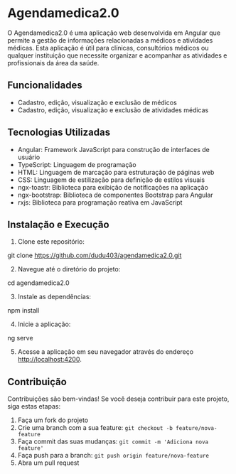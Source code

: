 # Agendamedica2.0

O Agendamedica2.0 é uma aplicação web desenvolvida em Angular que permite a gestão de informações relacionadas a médicos e atividades médicas. Esta aplicação é útil para clínicas, consultórios médicos ou qualquer instituição que necessite organizar e acompanhar as atividades e profissionais da área da saúde.

## Funcionalidades

- Cadastro, edição, visualização e exclusão de médicos
- Cadastro, edição, visualização e exclusão de atividades médicas

## Tecnologias Utilizadas

- Angular: Framework JavaScript para construção de interfaces de usuário
- TypeScript: Linguagem de programação
- HTML: Linguagem de marcação para estruturação de páginas web
- CSS: Linguagem de estilização para definição de estilos visuais
- ngx-toastr: Biblioteca para exibição de notificações na aplicação
- ngx-bootstrap: Biblioteca de componentes Bootstrap para Angular
- rxjs: Biblioteca para programação reativa em JavaScript

## Instalação e Execução

1. Clone este repositório:

git clone https://github.com/dudu403/agendamedica2.0.git

2. Navegue até o diretório do projeto:

cd agendamedica2.0

3. Instale as dependências:

npm install

4. Inicie a aplicação:

ng serve

5. Acesse a aplicação em seu navegador através do endereço [http://localhost:4200](http://localhost:4200).

## Contribuição

Contribuições são bem-vindas! Se você deseja contribuir para este projeto, siga estas etapas:

1. Faça um fork do projeto
2. Crie uma branch com a sua feature: `git checkout -b feature/nova-feature`
3. Faça commit das suas mudanças: `git commit -m 'Adiciona nova feature'`
4. Faça push para a branch: `git push origin feature/nova-feature`
5. Abra um pull request
